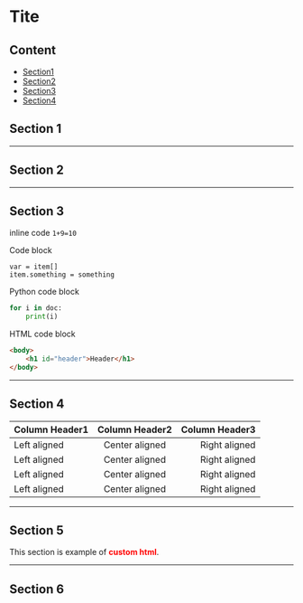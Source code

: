 # Tite
## Content
- [Section1](#section-1)
- [Section2](#section-2)
- [Section3](#section-3)
- [Section4](#section-4)

## Section 1
___
## Section 2
___
## Section 3
inline code `1+9=10`

Code block
```
var = item[]
item.something = something
```

Python code block
```python
for i in doc:
    print(i)
```
HTML code block
```html
<body>
    <h1 id="header">Header</h1>
</body>
```
___

## Section 4
| Column Header1 | Column Header2 | Column Header3 |
| -------------- | :------------: | -------------: |
| Left aligned   | Center aligned | Right aligned  |
| Left aligned   | Center aligned | Right aligned  |
| Left aligned   | Center aligned | Right aligned  |
| Left aligned   | Center aligned | Right aligned  |
___

## Section 5
<style>
    b{
        color: red
    }
</style>

This section is example of <b>custom html</b>.

___

## Section 6
